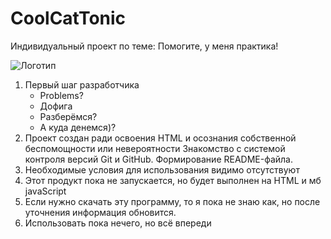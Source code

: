 # CoolCatTonic
Индивидуальный проект по теме: Помогите, у меня практика!


![Логотип](https://phonoteka.org/uploads/posts/2021-04/1619296523_1-phonoteka_org-p-effekti-bez-fona-3.png "Эффекты пушка")

1. Первый шаг разработчика
    - Problems?
    - Дофига
    - Разберёмся?
    - А куда денемся)?
2. Проект создан ради освоения HTML и осознания собственной беспомощности или невероятности
Знакомство с системой контроля версий Git и GitHub. Формирование README-файла.
3. Необходимые условия для использования  видимо отсутствуют
4. Этот продукт пока не запускается, но будет выполнен на HTML и мб javaScript
5. Если нужно скачать эту программу, то я пока не знаю как, но после уточнения информация обновится.
6. Использовать пока нечего, но всё впереди

